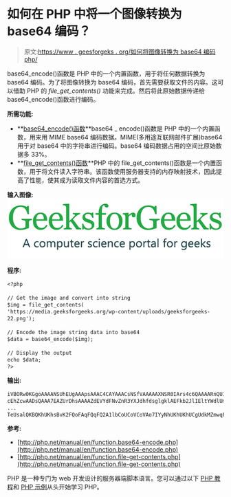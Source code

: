 # 如何在 PHP 中将一个图像转换为 base64 编码？

> 原文:[https://www . geesforgeks . org/如何将图像转换为 base64 编码 php/](https://www.geeksforgeeks.org/how-to-convert-an-image-to-base64-encoding-in-php/)

base64_encode()函数是 PHP 中的一个内置函数，用于将任何数据转换为 base64 编码。为了将图像转换为 base64 编码，首先需要获取文件的内容。这可以借助 PHP 的 *file_get_contents()* 功能来完成。然后将此原始数据传递给 base64_encode()函数进行编码。

**所需功能:**

*   **[base64_encode()函数](https://www.geeksforgeeks.org/php-base64_encode-function/)**base64 _ encode()函数是 PHP 中的一个内置函数，用来用 MIME base64 编码数据。MIME(多用途互联网邮件扩展)base64 用于对 base64 中的字符串进行编码。base64 编码数据占用的空间比原始数据多 33%。
*   **[file_get_contents()函数](https://www.geeksforgeeks.org/php-file_get_contents-function/)**PHP 中的 file_get_contents()函数是一个内置函数，用于将文件读入字符串。该函数使用服务器支持的内存映射技术，因此提高了性能，使其成为读取文件内容的首选方式。

**输入图像:**
![](img/579b4c0ccb2ef881d5627abefe188387.png)

**程序:**

```
<?php 

// Get the image and convert into string
$img = file_get_contents(
'https://media.geeksforgeeks.org/wp-content/uploads/geeksforgeeks-22.png');

// Encode the image string data into base64
$data = base64_encode($img);

// Display the output
echo $data;
?>
```

**输出:**

```
iVBORw0KGgoAAAANSUhEUgAAApsAAAC4CAYAAACsNSfVAAAAAXNSR0IArs4c6QAAAARnQU1BAACxjwv8YQUAAAAJ
cEhZcwAADsQAAA7EAZUrDhsAAAAZdEVYdFNvZnR3YXJdhfdsglgklAEFkb2JlIEltYWdlUmVhZHlxyWqwrwtwefd
...
TeUsalQKBQKhUKhsBvK2FQoFAqFQqFQ2A1lbCoUCoVCoVAo7IYyNhUKhUKhUCgUdkMZmwqFQKBQKO0H0fxpZ1bfc

```

**参考:**

*   [http://php.net/manual/en/function.base64-encode.php](http://php.net/manual/en/function.base64-encode.php)
*   [http://php.net/manual/en/function.file-get-contents.php](http://php.net/manual/en/function.file-get-contents.php)

PHP 是一种专门为 web 开发设计的服务器端脚本语言。您可以通过以下 [PHP 教程](https://www.geeksforgeeks.org/php-tutorials/)和 [PHP 示例](https://www.geeksforgeeks.org/php-examples/)从头开始学习 PHP。